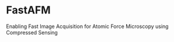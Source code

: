 FastAFM
=======

Enabling Fast Image Acquisition for Atomic Force Microscopy using Compressed Sensing
